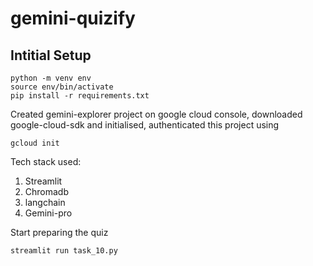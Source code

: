 # gemini-quizify

## Intitial Setup

```
python -m venv env
source env/bin/activate
pip install -r requirements.txt
```


Created gemini-explorer project on google cloud console, downloaded google-cloud-sdk and initialised, authenticated this project using 
```
gcloud init
```

Tech stack used:
1. Streamlit
2. Chromadb
3. langchain
4. Gemini-pro


Start preparing the quiz
```
streamlit run task_10.py
```
